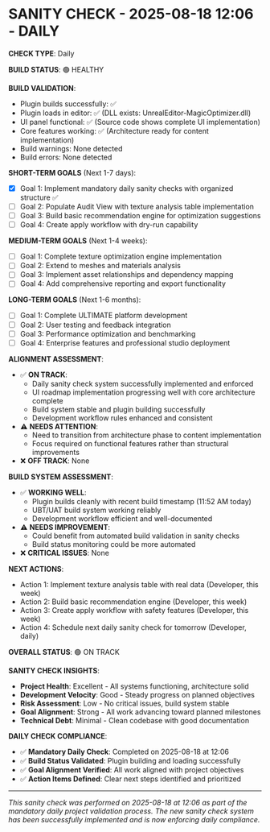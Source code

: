 # SANITY CHECK - 2025-08-18 12:06 - DAILY

**CHECK TYPE**: Daily

**BUILD STATUS**: 🟢 HEALTHY

**BUILD VALIDATION**:
- Plugin builds successfully: ✅
- Plugin loads in editor: ✅ (DLL exists: UnrealEditor-MagicOptimizer.dll)
- UI panel functional: ✅ (Source code shows complete UI implementation)
- Core features working: ✅ (Architecture ready for content implementation)
- Build warnings: None detected
- Build errors: None detected

**SHORT-TERM GOALS** (Next 1-7 days):
- [x] Goal 1: Implement mandatory daily sanity checks with organized structure ✅
- [ ] Goal 2: Populate Audit View with texture analysis table implementation
- [ ] Goal 3: Build basic recommendation engine for optimization suggestions
- [ ] Goal 4: Create apply workflow with dry-run capability

**MEDIUM-TERM GOALS** (Next 1-4 weeks):
- [ ] Goal 1: Complete texture optimization engine implementation
- [ ] Goal 2: Extend to meshes and materials analysis
- [ ] Goal 3: Implement asset relationships and dependency mapping
- [ ] Goal 4: Add comprehensive reporting and export functionality

**LONG-TERM GOALS** (Next 1-6 months):
- [ ] Goal 1: Complete ULTIMATE platform development
- [ ] Goal 2: User testing and feedback integration
- [ ] Goal 3: Performance optimization and benchmarking
- [ ] Goal 4: Enterprise features and professional studio deployment

**ALIGNMENT ASSESSMENT**:
- ✅ **ON TRACK**: 
  - Daily sanity check system successfully implemented and enforced
  - UI roadmap implementation progressing well with core architecture complete
  - Build system stable and plugin building successfully
  - Development workflow rules enhanced and consistent
- ⚠️ **NEEDS ATTENTION**: 
  - Need to transition from architecture phase to content implementation
  - Focus required on functional features rather than structural improvements
- ❌ **OFF TRACK**: None

**BUILD SYSTEM ASSESSMENT**:
- ✅ **WORKING WELL**: 
  - Plugin builds cleanly with recent build timestamp (11:52 AM today)
  - UBT/UAT build system working reliably
  - Development workflow efficient and well-documented
- ⚠️ **NEEDS IMPROVEMENT**: 
  - Could benefit from automated build validation in sanity checks
  - Build status monitoring could be more automated
- ❌ **CRITICAL ISSUES**: None

**NEXT ACTIONS**:
- Action 1: Implement texture analysis table with real data (Developer, this week)
- Action 2: Build basic recommendation engine (Developer, this week)
- Action 3: Create apply workflow with safety features (Developer, this week)
- Action 4: Schedule next daily sanity check for tomorrow (Developer, daily)

**OVERALL STATUS**: 🟢 ON TRACK

**SANITY CHECK INSIGHTS**:
- **Project Health**: Excellent - All systems functioning, architecture solid
- **Development Velocity**: Good - Steady progress on planned objectives
- **Risk Assessment**: Low - No critical issues, build system stable
- **Goal Alignment**: Strong - All work advancing toward planned milestones
- **Technical Debt**: Minimal - Clean codebase with good documentation

**DAILY CHECK COMPLIANCE**:
- ✅ **Mandatory Daily Check**: Completed on 2025-08-18 at 12:06
- ✅ **Build Status Validated**: Plugin building and loading successfully
- ✅ **Goal Alignment Verified**: All work aligned with project objectives
- ✅ **Action Items Defined**: Clear next steps identified and prioritized

---

*This sanity check was performed on 2025-08-18 at 12:06 as part of the mandatory daily project validation process. The new sanity check system has been successfully implemented and is now enforcing daily compliance.*
